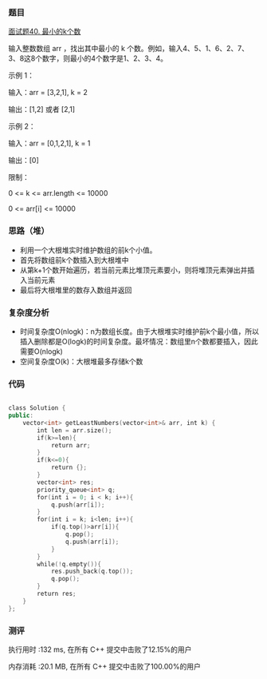 ### 题目
[面试题40. 最小的k个数](https://leetcode-cn.com/problems/zui-xiao-de-kge-shu-lcof/)

输入整数数组 arr ，找出其中最小的 k 个数。例如，输入4、5、1、6、2、7、3、8这8个数字，则最小的4个数字是1、2、3、4。

示例 1：

输入：arr = [3,2,1], k = 2

输出：[1,2] 或者 [2,1]

示例 2：

输入：arr = [0,1,2,1], k = 1

输出：[0]
 

限制：

0 <= k <= arr.length <= 10000

0 <= arr[i] <= 10000

### 思路（堆）
- 利用一个大根堆实时维护数组的前k个小值。
- 首先将数组前k个数插入到大根堆中
- 从第k+1个数开始遍历，若当前元素比堆顶元素要小，则将堆顶元素弹出并插入当前元素
- 最后将大根堆里的数存入数组并返回

### 复杂度分析
- 时间复杂度O(nlogk)：n为数组长度。由于大根堆实时维护前k个最小值，所以插入删除都是O(logk)的时间复杂度。最坏情况：数组里n个数都要插入，因此需要O(nlogk)
- 空间复杂度O(k)：大根堆最多存储k个数

### 代码

```cpp

class Solution {
public:
    vector<int> getLeastNumbers(vector<int>& arr, int k) {
        int len = arr.size();
        if(k>=len){
            return arr;
        }
        if(k<=0){
            return {};
        }
        vector<int> res;
        priority_queue<int> q;
        for(int i = 0; i < k; i++){
            q.push(arr[i]);
        }
        for(int i = k; i<len; i++){
            if(q.top()>arr[i]){
                q.pop();
                q.push(arr[i]);
            }
        }
        while(!q.empty()){
            res.push_back(q.top());
            q.pop();
        }
        return res;
    }
};
```

### 测评
执行用时 :132 ms, 在所有 C++ 提交中击败了12.15%的用户

内存消耗 :20.1 MB, 在所有 C++ 提交中击败了100.00%的用户
